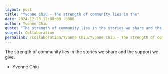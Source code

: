 ```yaml
---
layout: post
title: "Yvonne Chiu - The strength of community lies in the"
date: 2024-12-28 12:00:00 -0000
author: Yvonne Chiu
quote: "The strength of community lies in the stories we share and the support we give."
subject: Collaboration
permalink: /Collaboration/Yvonne Chiu/Yvonne Chiu - The strength of community lies in the
---
```


The strength of community lies in the stories we share and the support we give.

- Yvonne Chiu
